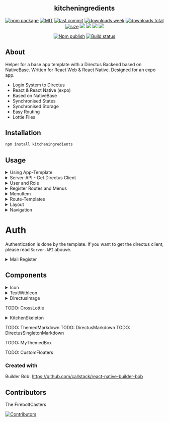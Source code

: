 <h2 align="center">
    kitcheningredients
</h2>

<p align="center">
  <a href="https://badge.fury.io/js/kitcheningredients.svg"><img src="https://badge.fury.io/js/kitcheningredients.svg" alt="npm package" /></a>
  <a href="https://img.shields.io/github/license/FireboltCasters/kitcheningredients"><img src="https://img.shields.io/github/license/FireboltCasters/kitcheningredients" alt="MIT" /></a>
  <a href="https://img.shields.io/github/last-commit/FireboltCasters/kitcheningredients?logo=git"><img src="https://img.shields.io/github/last-commit/FireboltCasters/kitcheningredients?logo=git" alt="last commit" /></a>
  <a href="https://www.npmjs.com/package/kitcheningredients"><img src="https://img.shields.io/npm/dm/kitcheningredients.svg" alt="downloads week" /></a>
  <a href="https://www.npmjs.com/package/kitcheningredients"><img src="https://img.shields.io/npm/dt/kitcheningredients.svg" alt="downloads total" /></a>
  <a href="https://github.com/FireboltCasters/kitcheningredients"><img src="https://shields.io/github/languages/code-size/FireboltCasters/kitcheningredients" alt="size" /></a>
  <a href="https://app.fossa.com/projects/git%2Bgithub.com%2FFireboltCasters%2Fkitcheningredients?ref=badge_shield" alt="FOSSA Status"><img src="https://app.fossa.com/api/projects/git%2Bgithub.com%2FFireboltCasters%2Fkitcheningredients.svg?type=shield"/></a>
  <a href="https://github.com/google/gts" alt="Google TypeScript Style"><img src="https://img.shields.io/badge/code%20style-google-blueviolet.svg"/></a>
  <a href="https://shields.io/" alt="Google TypeScript Style"><img src="https://img.shields.io/badge/uses-TypeScript-blue.svg"/></a>
  <a href="https://github.com/marketplace/actions/lint-action"><img src="https://img.shields.io/badge/uses-Lint%20Action-blue.svg"/></a>
</p>

<p align="center">
  <a href="https://github.com/FireboltCasters/kitcheningredients/actions/workflows/npmPublish.yml"><img src="https://github.com/FireboltCasters/kitcheningredients/actions/workflows/npmPublish.yml/badge.svg" alt="Npm publish" /></a>
  <a href="https://github.com/FireboltCasters/kitcheningredients/actions/workflows/linter.yml"><img src="https://github.com/FireboltCasters/kitcheningredients/actions/workflows/linter.yml/badge.svg" alt="Build status" /></a>
<!--
  <a href="https://sonarcloud.io/dashboard?id=FireboltCasters_kitcheningredients"><img src="https://sonarcloud.io/api/project_badges/measure?project=FireboltCasters_kitcheningredients&metric=alert_status" alt="Quality Gate" /></a>
  <a href="https://sonarcloud.io/dashboard?id=FireboltCasters_kitcheningredients"><img src="https://sonarcloud.io/api/project_badges/measure?project=FireboltCasters_kitcheningredients&metric=bugs" alt="Bugs" /></a>
  <a href="https://sonarcloud.io/dashboard?id=FireboltCasters_kitcheningredients"><img src="https://sonarcloud.io/api/project_badges/measure?project=FireboltCasters_kitcheningredients&metric=coverage" alt="Coverage" /></a>
  <a href="https://sonarcloud.io/dashboard?id=FireboltCasters_kitcheningredients"><img src="https://sonarcloud.io/api/project_badges/measure?project=FireboltCasters_kitcheningredients&metric=code_smells" alt="Code Smells" /></a>
  <a href="https://sonarcloud.io/dashboard?id=FireboltCasters_kitcheningredients"><img src="https://sonarcloud.io/api/project_badges/measure?project=FireboltCasters_kitcheningredients&metric=duplicated_lines_density" alt="Duplicated Lines (%)" /></a>
  <a href="https://sonarcloud.io/dashboard?id=FireboltCasters_kitcheningredients"><img src="https://sonarcloud.io/api/project_badges/measure?project=FireboltCasters_kitcheningredients&metric=sqale_rating" alt="Maintainability Rating" /></a>
  <a href="https://sonarcloud.io/dashboard?id=FireboltCasters_kitcheningredients"><img src="https://sonarcloud.io/api/project_badges/measure?project=FireboltCasters_kitcheningredients&metric=reliability_rating" alt="Reliability Rating" /></a>
  <a href="https://sonarcloud.io/dashboard?id=FireboltCasters_kitcheningredients"><img src="https://sonarcloud.io/api/project_badges/measure?project=FireboltCasters_kitcheningredients&metric=security_rating" alt="Security Rating" /></a>
  <a href="https://sonarcloud.io/dashboard?id=FireboltCasters_kitcheningredients"><img src="https://sonarcloud.io/api/project_badges/measure?project=FireboltCasters_kitcheningredients&metric=sqale_index" alt="Technical Debt" /></a>
  <a href="https://sonarcloud.io/dashboard?id=FireboltCasters_kitcheningredients"><img src="https://sonarcloud.io/api/project_badges/measure?project=FireboltCasters_kitcheningredients&metric=vulnerabilities" alt="Vulnerabilities" /></a>
-->
</p>

## About

Helper for a base app template with a Directus Backend based on NativeBase. Written for React Web & React Native. Designed for an expo app.

- Login System to Directus
- React & React Native (expo)
- Based on NativeBase
- Synchronised States
- Synchronised Storage
- Easy Routing
- Lottie Files

## Installation

```sh
npm install kitcheningredients
```

## Usage

<details>
<summary>Using App-Template</summary>
Adapt the index.web.js from your expo web project. Register your Plugin.

```js
import { registerRootComponent } from 'expo';
import {App, ConfigHolder} from 'kitcheningredients'
import {MyDirectusStorage} from "kitcheningredients/lib/module/ignoreCoverage/KitchenHelper/storage/MyDirectusStorage";
import Project from "./src/project/Project";
import nativebaseConfig from "./nativebase.config";
import styleConfig from "./styleConfig.json";
import config from "./config.json";
import currentpackageJson from "./package.json";
import currentpackageJsonLock from "./package-lock.json";
import thirdpartyLicense from "./thirdpartyLicense.json"
import AppConfig from "./app.config"

ConfigHolder.storage = new MyDirectusStorage();
ConfigHolder.plugin = new Project()
ConfigHolder.nativebaseConfig = nativebaseConfig
ConfigHolder.styleConfig = styleConfig
ConfigHolder.config = config
ConfigHolder.currentpackageJson = currentpackageJson
ConfigHolder.currentpackageJsonLock = currentpackageJsonLock
ConfigHolder.thirdpartyLicense = thirdpartyLicense
ConfigHolder.AppConfig = AppConfig

registerRootComponent(App);
```
</details>

<details>
<summary>Server-API - Get Directus Client</summary>
You can create, update or delete items in your collection of your directus server.
Therefore ServerAPI is neeeded. You will receive a directus instance. More informations can be found here: https://docs.directus.io/reference/sdk/#items

```tsx
import {ServerAPI} from "kitcheningredients";

export const TestDownload = (props) => {
  async function download(){
    let directus = ServerAPI.getClient();
    const articles = await directus.items('articles').readByQuery({});
  }
}
```
</details>


<details>
<summary>User and Role</summary>

To get the logged in user and corresponding role you can use:

```tsx
import {ConfigHolder} from "kitcheningredients";

let roleInstance = ConfigHolder.instance.getRole();
let userInstance = ConfigHolder.instance.getUser();
```
</details>

<details>
<summary>Register Routes and Menus</summary>

```tsx

import {Example} from "./screens/example/Example";
import {BaseTemplate, PluginInterface, Menu, MenuItem} from "kitcheningredients";

export default class Project implements PluginInterface {

    //...

  registerRoutes() {
      //Register your screen with the BaseTemplate or any other you like
      Menu.registerRoute(Example, BaseTemplate, "Example", "example");
      let myMenu = new MenuItem("ExampleMenu", "ExampleMenu", null, null, null, null, true);
      Menu.registerCommonMenu(myMenu);
      myMenu.addChildMenuItems(new MenuItem("ExampleItem", "ExampleItem", Example));
  }

}
```

Role specific menus can be also registered:

```tsx
import {MenuItem} from "kitcheningredients"
...
let menu = new MenuItem("ExampleItem", "ExampleItem", Example)

Menu.registerCommonMenu(menu); //Menu everyone can see
Menu.registerUnauthenticatedMenu(menu) //Menu unauthenticated users can see
Menu.registerAuthenticatedMenu(menu); //Menu authenticated users can see

Menu.registerMenuForRoleId("8cse873gbsbefu...", menu); //Menu only user with role id can see

//Attention! Multiple roles can have the same name
Menu.registerUnsafeMenuForRoleByName("Moderator", menu); //Menu only user with role which name is can see
```
</details>


<details>
<summary>MenuItem</summary>

```tsx
let menu = new MenuItem(
  key, // string: define a unique string for the menu item
  label, //string: The displayed label
  destination, //[default null] FunctionComponent: which was registered
  items=null, //[default null] sub menu list
  command=null, //[default null] function:  will be called on selection
  content=null, //[default null] JSX.Element: If no sub menus given, content will be shown
  expanded=false, //[default false] boolean: if sub menus will be shown directly
  customIcon //[can be null] string or function (string: MaterialCommunity Icon name) (function: (menu, hasChildren, expanded, props.level))
);
```

</details>


<details>
<summary>Route-Templates</summary>

During the registering of your screens/routes you can add a template. Typicly you will use the `BaseTemplate`.

```tsx
export default class Project implements PluginInterface {
    registerRoutes() {
      Menu.registerRoute(Example, <TEMPLATE>, "Example", "example");
    }
}
```

- `BaseTemplate`: Includes `BaseNoPaddingTemplate` and adds a `BasePadding`
  - Usecase: You want to show text or a standard component
  - `BasePadding`: Not a template but adds the base padding
- `BaseNoPaddingTemplate`: Includes `BaseNoPaddingTemplate` and a Scrollview with breakpoint layout for different screen sizes
  - Usecase: You want to scroll and use your own padding added but dont want to rerender for every screen change
- `BaseNoScrollTemplate`: Full width and height with basic title and drawer button without scrolling
  - Usecase: You want to implement a different scroll direction but want the drawer and title
- `EmptyTemplate`: Nothing but the props: `height` and `width` to all children
  - Usecase: You want to show a fullscreen map and dont want the drawer or title

</details>


<details>
<summary>Layout</summary>

Remember you can use `Route-Templates` as your basic "Layout" or template for you content.
If you want to get informations about the Layout of your screen you can use the following informations.

```tsx
import {Layout} from "kitcheningredients"

export const MyFunctionComponent = (props) => {

    //boolean: true if using a small device
    let isSmallDevice = Layout.usesSmallDevice(); //triggers rerendering on change

    //number|string get the witdh of the content (e. G. "100%" or 700, ...)
    let contentWidth = Layout.useBaseTemplateContentWidth(); //triggers rerendering on change

    //get a dict with the layout sizes for different screen sizes
    let rawWidthValues = Layout.getRawWidthValues()
}
```

If you want variables depending on the screen size you can use `useBreakpointValue`.
Get more informations at: https://docs.nativebase.io/3.4.x/use-breakpoint-value

Example from NativeBase, where you can get either a row or a column value depending on the screen size:
```tsx
import {useBreakpointValue} from "native-base";

export const MyFunctionComponent = (props) => {
  const flexDir = useBreakpointValue({
    base: "column",
    lg: "row"
  });

}
```


</details>

<details>
<summary>Navigation</summary>

```ts

import {NavigatorHelper} from "kitcheningredients";
import {Example} from "./screens/example/Example";

export const Tutorial = (props) => {

    // on button press
    function onPress(){
      // navigate to registered component
      NavigatorHelper.navigate(Example, newProps, resetHistory);

      // or navigate to a route
      NavigatorHelper.navigateToRouteName(routeName, newProps, resetHistory)
    }

}
```

TODO: navigateWithoutParams

TODO: toggleDrawer
TODO: openDrawer
TODO: closeDrawer
TODO: goBack
TODO: getRouteParams
TODO: navigateHome


</details>


# Auth

Authentication is done by the template. If you want to get the directus client, please read `Server-API` abouve.

<details>
<summary>Mail Register</summary>

In order to allow users self registration follow these steps:

1. Directus => Settings => Roles & Permissions => Role `Public` allow to create `Directus_users` (expand at bottom) atleast `email` and `password`
2. [Optional] Set desired default role (<YOUR_DEFAULT_ROLE_ID>): Directus => Settings => Roles & Permissions => Role `Public` => create `Directus_users`  => Field Presets => ```{"role": "<YOUR_DEFAULT_ROLE_ID>"}```
3. Enable in your frontend app the button (in the index.js / index.web.js)
```ts
ConfigHolder.showMailLogin = true; //has to be enabled
ConfigHolder.showMailRegister = true;
```
</details>



## Components



<details>
<summary>Icon</summary>
A wrapper for NativeBase Icons: https://docs.nativebase.io/3.4.x/icon
Default Icon will be MaterialCommunity. You can see all icons at: https://icons.expo.fyi/

Default Icons
```tsx
import {Icon} from "kitcheningredients";
return (<Icon name={"account"} />) //Default MaterialIcons
```

Color and size
```tsx
import {Icon} from "kitcheningredients";
return (<Icon name={"account"} color={"#FF0000"} size={"sm"} />) //Default MaterialIcons
```

More Icons
```tsx
import {Ionicons} from "@expo/vector-icons";
import {Icon} from "kitcheningredients";
return (<Icon name={"account"} as={Ionicons} />)
```
</details>


<details>
<summary>TextWithIcon</summary>

```tsx
import {TextWithIcon} from "kitcheningredients";
return (<TextWithIcon icon={"account"} content={"String"} />)
```
</details>


<details>
<summary>DirectusImage</summary>

If you want to display an image from directus, like a mealImage or a user uploaded picture.

```tsx
import {DirectusImage} from "kitcheningredients";

let myImageId = "sfsf6sef..."; //an image id you received
return (<DirectusImage assetId={myImageId} onPress={() => {console.log("Yeah!")}} />)
```

- assetId: string;
  - The string of the immage id
- alt?: string;
  - an alternative information if the image cant be shown
- url?: string;
  - optional you can provide an url of an image from a different host like google,...
- style?: any;
  - Styling object
- showLoading?: boolean
  - default: true (shows a loading skeleton)
- isPublic?: boolean
  - if the image resource is accessable for the public without authentication
- onPress?: () => {}
  - A function which will be called on press

</details>

TODO: CrossLottie


<details>
<summary>KitchenSkeleton</summary>

You can use the KitchenSkeleton to show loading content. It will occupy the used space. More information at: https://docs.nativebase.io/3.4.x/skeleton#page-title

```tsx
import {KitchenSkeleton} from "kitcheningredients";
return (<KitchenSkeleton flex={1} />)
```
</details>

TODO: ThemedMarkdown
TODO: DirectusMarkdown
TODO: DirectusSingletonMarkdown

TODO: MyThemedBox

TODO: CustomFloaters

### Created with

Builder Bob: https://github.com/callstack/react-native-builder-bob

## Contributors

The FireboltCasters

<a href="https://github.com/FireboltCasters/kitcheningredients"><img src="https://contrib.rocks/image?repo=FireboltCasters/kitcheningredients" alt="Contributors" /></a>
